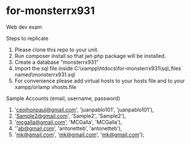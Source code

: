 # for-monsterrx931
Web dev exam

Steps to replicate
1. Please clone this repo to your unit.
2. Run composer install so that jwt-php package will be installed.
3. Create a database "monsterrx931"
4. Import the sql file inside C:\xampp\htdocs\for-monsterrx931\sql_files named\monsterrx931.sql
5. For convenience please add virtual hosts to your hosts file and to your xampp/orlamp vhosts.file

Sample Accounts (email, username, password)
1. 'ceojhonpaul@gmail.com', 'juanpablo101', 'juanpablo101'),
2. 'Sample2@gmail.com', 'Sample2', 'Sample2'),
3. 'mcgalla@gmail.com', 'MCGalla', 'MCGalla'),
4. ''ab@gmail.com', 'antonetteb', 'antonetteb'),
5. 'mk@gmail.com', 'mk@gmail.com', 'mk@gmail.com');